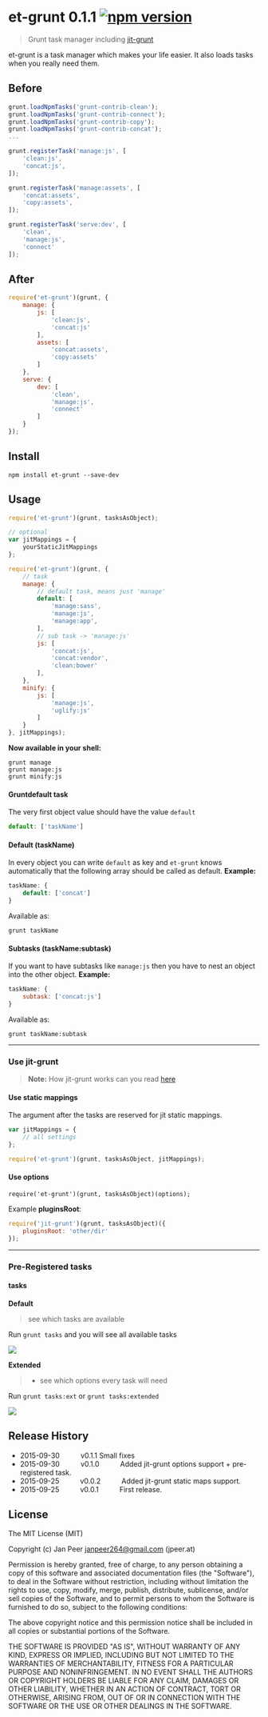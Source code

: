 # et-grunt 0.1.1 [![npm version](https://badge.fury.io/js/et-grunt.svg)](http://badge.fury.io/js/et-grunt)
> Grunt task manager including [jit-grunt](https://www.npmjs.com/package/jit-grunt)

et-grunt is a task manager which makes your life easier. It also loads tasks when you really need them.

## Before
```js
grunt.loadNpmTasks('grunt-contrib-clean');
grunt.loadNpmTasks('grunt-contrib-connect');
grunt.loadNpmTasks('grunt-contrib-copy');
grunt.loadNpmTasks('grunt-contrib-concat');
...

grunt.registerTask('manage:js', [
	'clean:js',
	'concat:js',
]);

grunt.registerTask('manage:assets', [
	'concat:assets',
	'copy:assets',
]);

grunt.registerTask('serve:dev', [
	'clean',
	'manage:js',
	'connect'
]);
```
## After
```js
require('et-grunt')(grunt, {
	manage: {
		js: [
			'clean:js',
			'concat:js'
		],
		assets: [
			'concat:assets',
			'copy:assets'
		]
	},
	serve: {
		dev: [
			'clean',
			'manage:js',
			'connect'
		]
	}
});
```

## Install

`npm install et-grunt --save-dev`

## Usage

```js
require('et-grunt')(grunt, tasksAsObject);
```

```js
// optional
var jitMappings = {
	yourStaticJitMappings
};

require('et-grunt')(grunt, {
	// task
	manage: {
		// default task, means just 'manage'
		default: [
			'manage:sass',
			'manage:js',
			'manage:app',
		],
		// sub task -> 'manage:js'
		js: [
			'concat:js',
			'concat:vendor',
			'clean:bower'
		],
	},
	minify: {
		js: [
			'manage:js',
			'uglify:js'
		]
	}
}, jitMappings);
```

**Now available in your shell:**
```shell
grunt manage
grunt manage:js
grunt minify:js
```

#### Gruntdefault task

The very first object value should have the value `default`

```js
default: ['taskName']
``` 

#### Default (taskName)

In every object you can write `default` as key and `et-grunt` knows automatically that the following array should be called as default.
**Example:**
```js
taskName: {
	default: ['concat']
}
```
Available as:
```shell
grunt taskName
```



#### Subtasks (taskName:subtask)

If you want to have subtasks like `manage:js` then you have to nest an object into the other object. **Example:**
```js
taskName: {
	subtask: ['concat:js']
}
```

Available as:
```shell
grunt taskName:subtask
```

---

### Use jit-grunt

> **Note:** How jit-grunt works can you read [here](https://github.com/shootaroo/jit-grunt)

#### Use static mappings

The argument after the tasks are reserved for jit static mappings.

```js
var jitMappings = {
	// all settings
};

require('et-grunt')(grunt, tasksAsObject, jitMappings);
```

#### Use options

`require('et-grunt')(grunt, tasksAsObject)(options);`

Example **pluginsRoot**:
```js
require('jit-grunt')(grunt, tasksAsObject)({
  	pluginsRoot: 'other/dir'
});
```
---

### Pre-Registered tasks

#### tasks

**Default** 

> see which tasks are available

Run `grunt tasks` and you will see all available tasks

![](tasks.png)

**Extended**

> + see which options every task will need

Run `grunt tasks:ext` or `grunt tasks:extended`

![](tasks_ext.png)

## Release History

- 2015-09-30   v0.1.1   Small fixes
- 2015-09-30   v0.1.0   Added jit-grunt options support + pre-registered task.
- 2015-09-25   v0.0.2   Added jit-grunt static maps support.
- 2015-09-25   v0.0.1   First release.

## License

The MIT License (MIT)

Copyright (c) Jan Peer <janpeer264@gmail.com> (jpeer.at)

Permission is hereby granted, free of charge, to any person obtaining a copy
of this software and associated documentation files (the "Software"), to deal
in the Software without restriction, including without limitation the rights
to use, copy, modify, merge, publish, distribute, sublicense, and/or sell
copies of the Software, and to permit persons to whom the Software is
furnished to do so, subject to the following conditions:

The above copyright notice and this permission notice shall be included in
all copies or substantial portions of the Software.

THE SOFTWARE IS PROVIDED "AS IS", WITHOUT WARRANTY OF ANY KIND, EXPRESS OR
IMPLIED, INCLUDING BUT NOT LIMITED TO THE WARRANTIES OF MERCHANTABILITY,
FITNESS FOR A PARTICULAR PURPOSE AND NONINFRINGEMENT. IN NO EVENT SHALL THE
AUTHORS OR COPYRIGHT HOLDERS BE LIABLE FOR ANY CLAIM, DAMAGES OR OTHER
LIABILITY, WHETHER IN AN ACTION OF CONTRACT, TORT OR OTHERWISE, ARISING FROM,
OUT OF OR IN CONNECTION WITH THE SOFTWARE OR THE USE OR OTHER DEALINGS IN
THE SOFTWARE.
